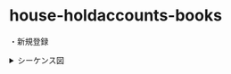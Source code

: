 # house-holdaccounts-books

・新規登録
   <details>
     <summary>シーケンス図</summary>
  
  ```mermaid
 sequenceDiagram
  actor User
  participant Controller
  participant Service
  participant Repository
  participant DB
 
  User ->> Controller : insert
  Controller ->> DB : 家計簿情報問い合わせ
  DB ->> Controller    : 家計簿情報送信
  Controller ->> Service : 登録情報をセット
  Service ->> Repository : 登録情報を送る
  Repository ->> DB : 登録情報を格納
  DB ->> Repository : 登録情報を取得
  Repository ->> Service : 登録情報を送る
  Service ->> Controller : 最新の登録情報を送る
  Controller ->> User : HTTPレスポンス   
   ```
  </details>
